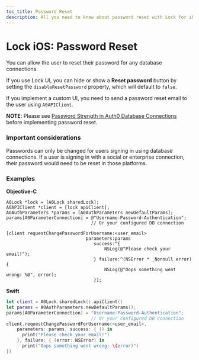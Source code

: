 ```yaml
---
toc_title: Password Reset 
description: All you need to know about password reset with Lock for iOS.
---
```


# Lock iOS: Password Reset

You can allow the user to reset their password for any database connections. 

If you use Lock UI, you can hide or show a **Reset password** button by setting the `disableResetPassword` property, which will default to `false`.

If you implement a custom UI, you need to send a password reset email to the user using `A0APIClient`.

**NOTE**: Please see [Password Strength in Auth0 Database Connections](/connections/database/password-strength) before implementing password reset.

### Important considerations

Passwords can only be changed for users signing in using database connections. If a user is signing in with a social or enterprise connection, their password would need to be reset in those platforms.

### Examples

**Objective-C**

```objc
A0Lock *lock = [A0Lock sharedLock];
A0APIClient *client = [lock apiClient];
A0AuthParameters *params = [A0AuthParameters newDefaultParams];
params[A0ParameterConnection] = @"Username-Password-Authentication";
                                // Or your configured DB connection

[client requestChangePasswordForUsername:<user_email>
                              parameters:params
                                 success:^{
                                     NSLog(@"Please check your email!");
                                 } failure:^(NSError * _Nonnull error) {
                                     NSLog(@"Oops something went wrong: %@", error);
                                 }];
```

**Swift**

```swift
let client = A0Lock.sharedLock().apiClient()
let params = A0AuthParameters.newDefaultParams();
params[A0ParameterConnection] = "Username-Password-Authentication";
                                // Or your configured DB connection
client.requestChangePasswordForUsername(<user_email>,
    parameters: params, success: { () in
      print("Please check your email!")
    }, failure: { (error: NSError) in
      print("Oops something went wrong: \(error)")
})
```
